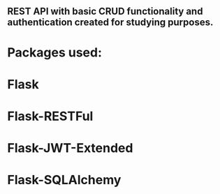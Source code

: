 ## REST API with basic CRUD functionality and authentication created for studying purposes.
# Packages used:
# Flask
# Flask-RESTFul
# Flask-JWT-Extended
# Flask-SQLAlchemy
